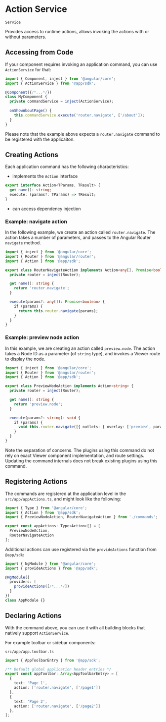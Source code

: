 # Action Service

`Service`

Provides access to runtime actions, allows invoking the actions with or without parameters.

## Accessing from Code

If your component requires invoking an application command, you can use `ActionService` for that:

```ts
import { Component, inject } from '@angular/core';
import { ActionService } from '@app/sdk';

@Component({/*...*/})
class MyComponent {
  private commandService = inject(ActionService);
  
  onShowAboutPage() {
    this.commandService.execute('router.navigate', ['/about']);
  }
}
```

Please note that the example above expects a `router.navigate` command to be registered with the applicaiton.

## Creating Actions

Each application command has the following characteristics:

- implements the `Action` interface

```ts
export interface Action<TParams, TResult> {
  get name(): string;
  execute: (params?: TParams) => TResult;
}
```

- can access dependency injection

### Example: navigate action

In the following example, we create an action called `router.navigate`.
The action takes a number of parameters, and passes to the Angular Router `navigate` method.

```ts
import { inject } from '@angular/core';
import { Router } from '@angular/router';
import { Action } from '@app/sdk';

export class RouterNavigateAction implements Action<any[], Promise<boolean>> {
  private router = inject(Router);

  get name(): string {
    return 'router.navigate';
  }

  execute(params?: any[]): Promise<boolean> {
    if (params) {
      return this.router.navigate(params);
    }
  }
}
```

### Example: preview node action

In this example, we are creating an action called `preview.node`.
The action takes a Node ID as a parameter (of `string` type),
and invokes a Viewer route to display the node. 

```ts
import { inject } from '@angular/core';
import { Router } from '@angular/router';
import { Action } from '@app/sdk';

export class PreviewNodeAction implements Action<string> {
  private router = inject(Router);

  get name(): string {
    return 'preview.node';
  }

  execute(params?: string): void {
    if (params) {
      void this.router.navigate([{ outlets: { overlay: ['preview', params] } }]);
    }
  }
}
```

Note the separation of concerns.
The plugins using this command do not rely on exact Viewer component implementation, and route settings.
Updating the command internals does not break existing plugins using this command.

## Registering Actions

The commands are registered at the application level in the `src/app/appActions.ts`, and might look like the following:

```ts
import { Type } from '@angular/core';
import { Action } from '@app/sdk';
import { PreviewNodeAction, RouterNavigateAction } from './commands';

export const appActions: Type<Action>[] = [
  PreviewNodeAction, 
  RouterNavigateAction
];
```

Additional actions can use registered via the `provideActions` function from `@app/sdk`:

```ts
import { NgModule } from '@angular/core';
import { provideActions } from '@app/sdk';

@NgModule({
  providers: [
    provideActions([/*...*/])
  ]
})
class AppModule {}
```

## Declaring Actions

With the command above, you can use it with all building blocks that natively support `ActionService`.

For example toolbar or sidebar components:

`src/app/app.toolbar.ts`

```ts
import { AppToolbarEntry } from '@app/sdk';

/** Default global application header entries */
export const appToolbar: Array<AppToolbarEntry> = [
  {
    text: 'Page 1',
    action: ['router.navigate', ['/page1']]
  },
  {
    text: 'Page 2',
    action: ['router.navigate', ['/page2']]
  },
];
```
